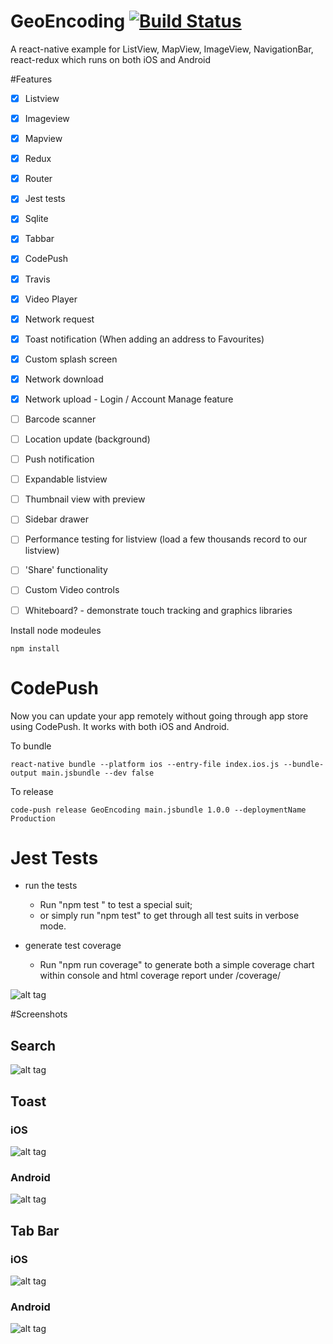 # GeoEncoding [![Build Status](https://travis-ci.org/LynxITDigital/GeoEncoding.svg?branch=master)](https://travis-ci.org/LynxITDigital/GeoEncoding)

A react-native example for ListView, MapView, ImageView, NavigationBar, react-redux which runs on both iOS and Android

#Features
- [x] Listview
- [x] Imageview
- [x] Mapview
- [x] Redux
- [x] Router
- [x] Jest tests
- [x] Sqlite
- [x] Tabbar
- [x] CodePush
- [x] Travis
- [x] Video Player
- [x] Network request
- [x] Toast notification (When adding an address to Favourites)
- [x] Custom splash screen
- [x] Network download
- [x] Network upload - Login / Account Manage feature
- [ ] Barcode scanner
- [ ] Location update (background)
- [ ] Push notification
- [ ] Expandable listview
- [ ] Thumbnail view with preview
- [ ] Sidebar drawer
- [ ] Performance testing for listview (load a few thousands record to our listview)
- [ ] 'Share' functionality
- [ ] Custom Video controls
- [ ] Whiteboard? - demonstrate touch tracking and graphics libraries


Install node modeules
```shell
npm install
```

# CodePush
Now you can update your app remotely without going through app store using CodePush. It works with both iOS and Android.

To bundle
```shell
react-native bundle --platform ios --entry-file index.ios.js --bundle-output main.jsbundle --dev false
```

To release
```shell
code-push release GeoEncoding main.jsbundle 1.0.0 --deploymentName Production
```
# Jest Tests
* run the tests
  * Run "npm test <test suit name>" to test a special suit;
  * or simply run "npm test" to get through all test suits in verbose mode.

* generate test coverage
  * Run "npm run coverage" to generate both a simple coverage chart within console and html coverage report under /coverage/

![alt tag](https://github.com/LynxITDigital/Screenshots/blob/master/test_coverage.png)


#Screenshots
## Search

![alt tag](https://github.com/LynxITDigital/Screenshots/blob/master/Search.gif)

## Toast
### iOS
![alt tag](https://github.com/LynxITDigital/Screenshots/blob/master/Toast.gif)

### Android
![alt tag](https://github.com/LynxITDigital/Screenshots/blob/master/Toast_Android.gif)

## Tab Bar
### iOS
![alt tag](https://github.com/LynxITDigital/Screenshots/blob/master/Tabbar_iOS.gif)

### Android
![alt tag](https://github.com/LynxITDigital/Screenshots/blob/master/Tabbar_Android.gif)
